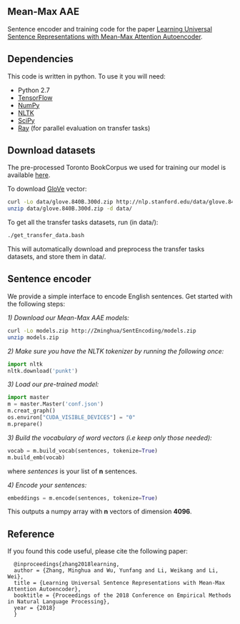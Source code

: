 ## Mean-Max AAE
Sentence encoder and training code for the paper [Learning Universal Sentence Representations with Mean-Max Attention Autoencoder](https://arxiv.org/abs/1809.06590).

## Dependencies
This code is written in python. To use it you will need:
* Python 2.7
* [TensorFlow](https://www.tensorflow.org/)
* [NumPy](http://www.numpy.org/)
* [NLTK](https://www.nltk.org/)
* [SciPy](http://www.scipy.org/)
* [Ray](https://ray.readthedocs.io/en/latest/) (for parallel evaluation on transfer tasks)

## Download datasets
The pre-processed Toronto BookCorpus we used for training our model is available [here](http://yknzhu.wixsite.com/mbweb).

To download [GloVe](https://nlp.stanford.edu/projects/glove/) vector:
```bash
curl -Lo data/glove.840B.300d.zip http://nlp.stanford.edu/data/glove.840B.300d.zip
unzip data/glove.840B.300d.zip -d data/
```

To get all the transfer tasks datasets, run (in data/):
```bash
./get_transfer_data.bash
```
This will automatically download and preprocess the transfer tasks datasets, and store them in data/.

## Sentence encoder
We provide a simple interface to encode English sentences. Get started with the following steps:

*1) Download our Mean-Max AAE models:*
```bash
curl -Lo models.zip http://Zminghua/SentEncoding/models.zip
unzip models.zip
```

*2) Make sure you have the NLTK tokenizer by running the following once:*
```python
import nltk
nltk.download('punkt')
```

*3) Load our pre-trained model:*
```python
import master
m = master.Master('conf.json')
m.creat_graph()
os.environ["CUDA_VISIBLE_DEVICES"] = "0"
m.prepare()
```

*3) Build the vocabulary of word vectors (i.e keep only those needed):*
```python
vocab = m.build_vocab(sentences, tokenize=True)
m.build_emb(vocab)
```
where *sentences* is your list of **n** sentences.

*4) Encode your sentences:*
```python
embeddings = m.encode(sentences, tokenize=True)
```
This outputs a numpy array with **n** vectors of dimension **4096**.

## Reference
If you found this code useful, please cite the following paper:
```
  @inproceedings{zhang2018learning,
  author = {Zhang, Minghua and Wu, Yunfang and Li, Weikang and Li, Wei},
  title = {Learning Universal Sentence Representations with Mean-Max Attention Autoencoder},
  booktitle = {Proceedings of the 2018 Conference on Empirical Methods in Natural Language Processing},
  year = {2018}
  }
 ```
